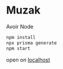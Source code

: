 # Muzak

Avoir Node

```sh
npm install
npx prisma generate
npm start
```

open on [localhost](http://localhost:3000)
